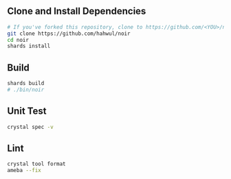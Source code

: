 ## Clone and Install Dependencies
```bash
# If you've forked this repository, clone to https://github.com/<YOU>/noir
git clone https://github.com/hahwul/noir
cd noir
shards install
```

## Build
```bash
shards build
# ./bin/noir
```

## Unit Test
```bash
crystal spec -v
```

## Lint
```bash
crystal tool format
ameba --fix
```